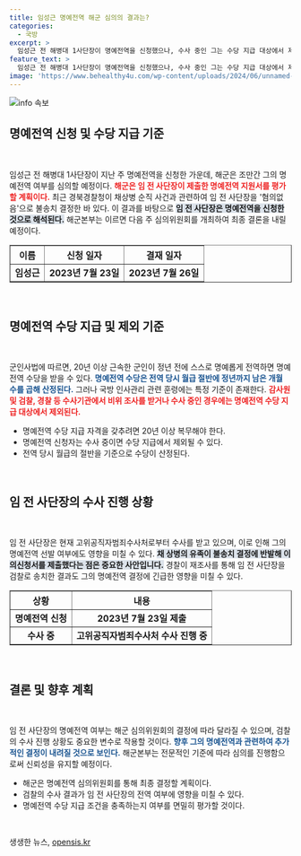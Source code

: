 ```yaml
---
title: 임성근 명예전역 해군 심의의 결과는?
categories:
  - 국방
excerpt: >
  임성근 전 해병대 1사단장이 명예전역을 신청했으나, 수사 중인 그는 수당 지급 대상에서 제외될 위기에 처했다. 경찰의 결정에 반발한 유족들의 움직임이 수사를 재촉하고 있다. 
feature_text: >
  임성근 전 해병대 1사단장이 명예전역을 신청했으나, 수사 중인 그는 수당 지급 대상에서 제외될 위기에 처했다. 경찰의 결정에 반발한 유족들의 움직임이 수사를 재촉하고 있다. 
image: 'https://www.behealthy4u.com/wp-content/uploads/2024/06/unnamed-file.png'
---
```


<p><img src="https://www.behealthy4u.com/wp-content/uploads/2024/06/unnamed-file.png" alt="info 속보" /></p>

<h2 data-ke-size="size26">명예전역 신청 및 수당 지급 기준</h2>

<p data-ke-size="size16">&nbsp;</p>

<p>임성근 전 해병대 1사단장이 지난 주 명예전역을 신청한 가운데, 해군은 조만간 그의 명예전역 여부를 심의할 예정이다. <b><span style="color: #ee2323;">해군은 임 전 사단장이 제출한 명예전역 지원서를 평가할 계획이다.</span></b> 최근 경북경찰청이 채상병 순직 사건과 관련하여 임 전 사단장을 '혐의없음'으로 불송치 결정한 바 있다. 이 결과를 바탕으로 <b><span style="background-color: #21538527;">임 전 사단장은 명예전역을 신청한 것으로 해석된다.</span></b> 해군본부는 이르면 다음 주 심의위원회를 개최하여 최종 결론을 내릴 예정이다.</p>

<table style="width: 100%;" border="1">
    <thead>
        <tr>
            <th style="text-align: center;">이름</th>
            <th style="text-align: center;">신청 일자</th>
            <th style="text-align: center;">결재 일자</th>
        </tr>
    </thead>
    <tbody>
        <tr>
            <td style="text-align: center; height: 17px;"><b>임성근</b></td>
            <td style="text-align: center; height: 17px;"><b>2023년 7월 23일</b></td>
            <td style="text-align: center; height: 17px;"><b>2023년 7월 26일</b></td>
        </tr>
    </tbody>
</table>

<p data-ke-size="size16">&nbsp;</p>

<h2 data-ke-size="size26">명예전역 수당 지급 및 제외 기준</h2>

<p data-ke-size="size16">&nbsp;</p>

<p>군인사법에 따르면, 20년 이상 근속한 군인이 정년 전에 스스로 명예롭게 전역하면 명예전역 수당을 받을 수 있다. <b><span style="color: #1a5490;">명예전역 수당은 전역 당시 월급 절반에 정년까지 남은 개월 수를 곱해 산정된다.</span></b> 그러나 국방 인사관리 관련 훈령에는 특정 기준이 존재한다. <b><span style="color: #ee2323;">감사원 및 검찰, 경찰 등 수사기관에서 비위 조사를 받거나 수사 중인 경우에는 명예전역 수당 지급 대상에서 제외된다.</span></b> </p>

<ul>
    <li>명예전역 수당 지급 자격을 갖추려면 20년 이상 복무해야 한다.</li>
    <li>명예전역 신청자는 수사 중이면 수당 지급에서 제외될 수 있다.</li>
    <li>전역 당시 월급의 절반을 기준으로 수당이 산정된다.</li>
</ul>

<p data-ke-size="size16">&nbsp;</p>

<h2 data-ke-size="size26">임 전 사단장의 수사 진행 상황</h2>

<p data-ke-size="size16">&nbsp;</p>

<p>임 전 사단장은 현재 고위공직자범죄수사처로부터 수사를 받고 있으며, 이로 인해 그의 명예전역 선발 여부에도 영향을 미칠 수 있다. <b><span style="background-color: #21538527;">채 상병의 유족이 불송치 결정에 반발해 이의신청서를 제출했다는 점은 중요한 사안입니다.</span></b> 경찰이 재조사를 통해 임 전 사단장을 검찰로 송치한 결과도 그의 명예전역 결정에 긴급한 영향을 미칠 수 있다. </p>

<table style="width: 100%;" border="1">
    <thead>
        <tr>
            <th style="text-align: center;">상황</th>
            <th style="text-align: center;">내용</th>
        </tr>
    </thead>
    <tbody>
        <tr>
            <td style="text-align: center; height: 17px;"><b>명예전역 신청</b></td>
            <td style="text-align: center; height: 17px;"><b>2023년 7월 23일 제출</b></td>
        </tr>
        <tr>
            <td style="text-align: center; height: 17px;"><b>수사 중</b></td>
            <td style="text-align: center; height: 17px;"><b>고위공직자범죄수사처 수사 진행 중</b></td>
        </tr>
    </tbody>
</table>

<p data-ke-size="size16">&nbsp;</p>

<h2 data-ke-size="size26">결론 및 향후 계획</h2>

<p data-ke-size="size16">&nbsp;</p>

<p>임 전 사단장의 명예전역 여부는 해군 심의위원회의 결정에 따라 달라질 수 있으며, 검찰의 수사 진행 상황도 중요한 변수로 작용할 것이다. <b><span style="color: #1a5490;">향후 그의 명예전역과 관련하여 추가적인 결정이 내려질 것으로 보인다.</span></b> 해군본부는 전문적인 기준에 따라 심의를 진행함으로써 신뢰성을 유지할 예정이다.</p>

<ul>
    <li>해군은 명예전역 심의위원회를 통해 최종 결정할 계획이다.</li>
    <li>검찰의 수사 결과가 임 전 사단장의 전역 여부에 영향을 미칠 수 있다.</li>
    <li>명예전역 수당 지급 조건을 충족하는지 여부를 면밀히 평가할 것이다.</li>
</ul>

<p data-ke-size="size16">&nbsp;</p>
생생한 뉴스, <a href="https://opensis.kr" rel="dofollow">opensis.kr</a>


